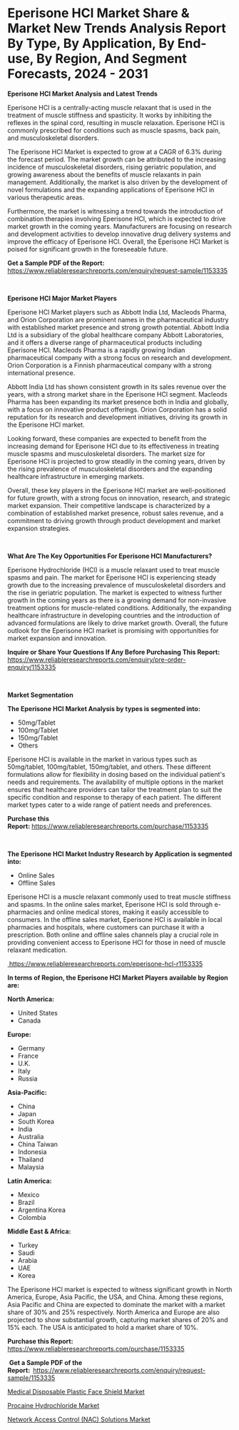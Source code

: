 <p><h1>Eperisone HCl Market Share & Market New Trends Analysis Report By Type, By Application, By End-use, By Region, And Segment Forecasts, 2024 - 2031</h1></p><p><strong>Eperisone HCl Market Analysis and Latest Trends</strong></p>
<p><p>Eperisone HCl is a centrally-acting muscle relaxant that is used in the treatment of muscle stiffness and spasticity. It works by inhibiting the reflexes in the spinal cord, resulting in muscle relaxation. Eperisone HCl is commonly prescribed for conditions such as muscle spasms, back pain, and musculoskeletal disorders.</p><p>The Eperisone HCl Market is expected to grow at a CAGR of 6.3% during the forecast period. The market growth can be attributed to the increasing incidence of musculoskeletal disorders, rising geriatric population, and growing awareness about the benefits of muscle relaxants in pain management. Additionally, the market is also driven by the development of novel formulations and the expanding applications of Eperisone HCl in various therapeutic areas.</p><p>Furthermore, the market is witnessing a trend towards the introduction of combination therapies involving Eperisone HCl, which is expected to drive market growth in the coming years. Manufacturers are focusing on research and development activities to develop innovative drug delivery systems and improve the efficacy of Eperisone HCl. Overall, the Eperisone HCl Market is poised for significant growth in the foreseeable future.</p></p>
<p><strong>Get a Sample PDF of the Report:&nbsp;</strong> <a href="https://www.reliableresearchreports.com/enquiry/request-sample/1153335">https://www.reliableresearchreports.com/enquiry/request-sample/1153335</a></p>
<p>&nbsp;</p>
<p><strong>Eperisone HCl Major Market Players</strong></p>
<p><p>Eperisone HCl Market players such as Abbott India Ltd, Macleods Pharma, and Orion Corporation are prominent names in the pharmaceutical industry with established market presence and strong growth potential. Abbott India Ltd is a subsidiary of the global healthcare company Abbott Laboratories, and it offers a diverse range of pharmaceutical products including Eperisone HCl. Macleods Pharma is a rapidly growing Indian pharmaceutical company with a strong focus on research and development. Orion Corporation is a Finnish pharmaceutical company with a strong international presence.</p><p>Abbott India Ltd has shown consistent growth in its sales revenue over the years, with a strong market share in the Eperisone HCl segment. Macleods Pharma has been expanding its market presence both in India and globally, with a focus on innovative product offerings. Orion Corporation has a solid reputation for its research and development initiatives, driving its growth in the Eperisone HCl market.</p><p>Looking forward, these companies are expected to benefit from the increasing demand for Eperisone HCl due to its effectiveness in treating muscle spasms and musculoskeletal disorders. The market size for Eperisone HCl is projected to grow steadily in the coming years, driven by the rising prevalence of musculoskeletal disorders and the expanding healthcare infrastructure in emerging markets.</p><p>Overall, these key players in the Eperisone HCl market are well-positioned for future growth, with a strong focus on innovation, research, and strategic market expansion. Their competitive landscape is characterized by a combination of established market presence, robust sales revenue, and a commitment to driving growth through product development and market expansion strategies.</p></p>
<p>&nbsp;</p>
<p><strong>What Are The Key Opportunities For Eperisone HCl Manufacturers?</strong></p>
<p><p>Eperisone Hydrochloride (HCl) is a muscle relaxant used to treat muscle spasms and pain. The market for Eperisone HCl is experiencing steady growth due to the increasing prevalence of musculoskeletal disorders and the rise in geriatric population. The market is expected to witness further growth in the coming years as there is a growing demand for non-invasive treatment options for muscle-related conditions. Additionally, the expanding healthcare infrastructure in developing countries and the introduction of advanced formulations are likely to drive market growth. Overall, the future outlook for the Eperisone HCl market is promising with opportunities for market expansion and innovation.</p></p>
<p><strong>Inquire or Share Your Questions If Any Before Purchasing This Report:</strong> <a href="https://www.reliableresearchreports.com/enquiry/pre-order-enquiry/1153335">https://www.reliableresearchreports.com/enquiry/pre-order-enquiry/1153335</a></p>
<p>&nbsp;</p>
<p><strong>Market Segmentation</strong></p>
<p><strong>The Eperisone HCl Market Analysis by types is segmented into:</strong></p>
<p><ul><li>50mg/Tablet</li><li>100mg/Tablet</li><li>150mg/Tablet</li><li>Others</li></ul></p>
<p><p>Eperisone HCl is available in the market in various types such as 50mg/tablet, 100mg/tablet, 150mg/tablet, and others. These different formulations allow for flexibility in dosing based on the individual patient's needs and requirements. The availability of multiple options in the market ensures that healthcare providers can tailor the treatment plan to suit the specific condition and response to therapy of each patient. The different market types cater to a wide range of patient needs and preferences.</p></p>
<p><strong>Purchase this Report:&nbsp;</strong><a href="https://www.reliableresearchreports.com/purchase/1153335">https://www.reliableresearchreports.com/purchase/1153335</a></p>
<p>&nbsp;</p>
<p><strong>The Eperisone HCl Market Industry Research by Application is segmented into:</strong></p>
<p><ul><li>Online Sales</li><li>Offline Sales</li></ul></p>
<p><p>Eperisone HCl is a muscle relaxant commonly used to treat muscle stiffness and spasms. In the online sales market, Eperisone HCl is sold through e-pharmacies and online medical stores, making it easily accessible to consumers. In the offline sales market, Eperisone HCl is available in local pharmacies and hospitals, where customers can purchase it with a prescription. Both online and offline sales channels play a crucial role in providing convenient access to Eperisone HCl for those in need of muscle relaxant medication.</p></p>
<p><a href="https://www.reliableresearchreports.com/eperisone-hcl-r1153335">&nbsp;https://www.reliableresearchreports.com/eperisone-hcl-r1153335</a></p>
<p><strong>In terms of Region, the Eperisone HCl Market Players available by Region are:</strong></p>
<p>
    <p> <strong> North America: </strong>
        <ul>
            <li>United States</li>
            <li>Canada</li>
        </ul>
        </p> 
    <p> <strong> Europe: </strong>
        <ul>
            <li>Germany</li>
            <li>France</li>
            <li>U.K.</li>
            <li>Italy</li>
            <li>Russia</li>
        </ul>
        </p> 
    <p> <strong> Asia-Pacific: </strong>
        <ul>
            <li>China</li>
            <li>Japan</li>
            <li>South Korea</li>
            <li>India</li>
            <li>Australia</li>
            <li>China Taiwan</li>
            <li>Indonesia</li>
            <li>Thailand</li>
            <li>Malaysia</li>
        </ul>
        </p> 
    <p> <strong> Latin America: </strong>
        <ul>
            <li>Mexico</li>
            <li>Brazil</li>
            <li>Argentina Korea</li>
            <li>Colombia</li>
        </ul>
        </p> 
    <p> <strong> Middle East & Africa: </strong>
        <ul>
            <li>Turkey</li>
            <li>Saudi</li>
            <li>Arabia</li>
            <li>UAE</li>
            <li>Korea</li>
        </ul>
    </p>
    </p>
<p><p>The Eperisone HCl market is expected to witness significant growth in North America, Europe, Asia Pacific, the USA, and China. Among these regions, Asia Pacific and China are expected to dominate the market with a market share of 30% and 25% respectively. North America and Europe are also projected to show substantial growth, capturing market shares of 20% and 15% each. The USA is anticipated to hold a market share of 10%.</p></p>
<p><strong>Purchase this Report: </strong><a href="https://www.reliableresearchreports.com/purchase/1153335">https://www.reliableresearchreports.com/purchase/1153335</a></p>
<p>&nbsp;<strong>Get a Sample PDF of the Report:&nbsp;&nbsp;</strong><a href="https://www.reliableresearchreports.com/enquiry/request-sample/1153335">https://www.reliableresearchreports.com/enquiry/request-sample/1153335</a></p>
<p><strong></strong></p>
<p><p><a href="https://view.publitas.com/reportprime-1/medical-disposable-plastic-face-shield-market-research-report-its-history-and-forecast-2024-to-2031/">Medical Disposable Plastic Face Shield Market</a></p><p><a href="https://github.com/JennyferFeil2023/Market-Research-Report-List-1/blob/main/procaine-hydrochloride-market.md">Procaine Hydrochloride Market</a></p><p><a href="https://medium.com/@maria.hardacre7345/network-access-control-nac-solutions-market-size-reveals-the-best-marketing-channels-in-global-d8b8c1351899">Network Access Control (NAC) Solutions Market</a></p></p>